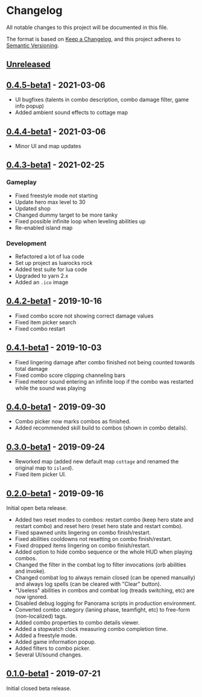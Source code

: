 # Changelog

All notable changes to this project will be documented in this file.

The format is based on [Keep a Changelog][kacl], and this project adheres to
[Semantic Versioning][semver].

## [Unreleased][unreleased]

## [0.4.5-beta1] - 2021-03-06

- UI bugfixes (talents in combo description, combo damage filter, game info popup)
- Added ambient sound effects to cottage map

## [0.4.4-beta1] - 2021-03-06

- Minor UI and map updates

## [0.4.3-beta1] - 2021-02-25

### Gameplay

- Fixed freestyle mode not starting
- Update hero max level to 30
- Updated shop
- Changed dummy target to be more tanky
- Fixed possible infinite loop when leveling abilities up
- Re-enabled island map

### Development

- Refactored a lot of lua code
- Set up project as luarocks rock
- Added test suite for lua code
- Upgraded to yarn 2.x
- Added an `.ico` image

## [0.4.2-beta1] - 2019-10-16

- Fixed combo score not showing correct damage values
- Fixed item picker search
- Fixed combo restart

## [0.4.1-beta1] - 2019-10-03

- Fixed lingering damage after combo finished not being counted towards total
  damage
- Fixed combo score clipping channeling bars
- Fixed meteor sound entering an infinite loop if the combo was restarted
  while the sound was playing

## [0.4.0-beta1] - 2019-09-30

- Combo picker now marks combos as finished.
- Added recommended skill build to combos (shown in combo details).

## [0.3.0-beta1] - 2019-09-24

- Reworked map (added new default map `cottage` and renamed the original map
  to `island`).
- Fixed item picker UI.

## [0.2.0-beta1] - 2019-09-16

Initial open beta release.

- Added two reset modes to combos: restart combo (keep hero state and restart
  combo) and reset hero (reset hero state and restart combo).
- Fixed spawned units lingering on combo finish/restart.
- Fixed abilities cooldowns not resetting on combo finish/restart.
- Fixed dropped items lingering on combo finish/restart.
- Added option to hide combo sequence or the whole HUD when playing combos.
- Changed the filter in the combat log to filter invocations (orb abilities and
  invoke).
- Changed combat log to always remain closed (can be opened manually) and
  always log spells (can be cleared with "Clear" button).
- "Useless" abilities in combos and combat log (treads switching, etc) are now
  ignored.
- Disabled debug logging for Panorama scripts in production environment.
- Converted combo category (laning phase, teamfight, etc) to free-form
  (non-localized) tags.
- Added combo properties to combo details viewer.
- Added a stopwatch clock measuring combo completion time.
- Added a freestyle mode.
- Added game information popup.
- Added filters to combo picker.
- Several UI/sound changes.

## [0.1.0-beta1] - 2019-07-21

Initial closed beta release.

[unreleased]: https://github.com/13k/invokation/compare/v0.4.5-beta1...HEAD
[0.1.0-beta1]: https://github.com/13k/invokation/releases/tag/v0.1.0-beta1
[0.2.0-beta1]: https://github.com/13k/invokation/releases/tag/v0.2.0-beta1
[0.3.0-beta1]: https://github.com/13k/invokation/releases/tag/v0.3.0-beta1
[0.4.0-beta1]: https://github.com/13k/invokation/releases/tag/v0.4.0-beta1
[0.4.1-beta1]: https://github.com/13k/invokation/releases/tag/v0.4.1-beta1
[0.4.2-beta1]: https://github.com/13k/invokation/releases/tag/v0.4.2-beta1
[0.4.3-beta1]: https://github.com/13k/invokation/releases/tag/v0.4.3-beta1
[0.4.4-beta1]: https://github.com/13k/invokation/releases/tag/v0.4.4-beta1
[0.4.5-beta1]: https://github.com/13k/invokation/releases/tag/v0.4.5-beta1
[kacl]: https://keepachangelog.com/en/1.0.0/
[semver]: https://semver.org/spec/v2.0.0.html
